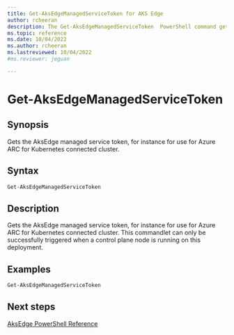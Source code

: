 ```yaml
---
title: Get-AksEdgeManagedServiceToken for AKS Edge
author: rcheeran
description: The Get-AksEdgeManagedServiceToken  PowerShell command gets the AksEdge managed service token
ms.topic: reference
ms.date: 10/04/2022
ms.author: rcheeran 
ms.lastreviewed: 10/04/2022
#ms.reviewer: jeguan

---
```



# Get-AksEdgeManagedServiceToken

## Synopsis

Gets the AksEdge managed service token, for instance for use for Azure ARC for Kubernetes connected cluster.

## Syntax

```powershell
Get-AksEdgeManagedServiceToken
```

## Description

Gets the AksEdge managed service token, for instance for use for Azure ARC for Kubernetes connected cluster.
This commandlet can only be successfully triggered when a control plane node is running on this deployment.

## Examples

```powershell
Get-AksEdgeManagedServiceToken
```

## Next steps

[AksEdge PowerShell Reference](./index.md)
